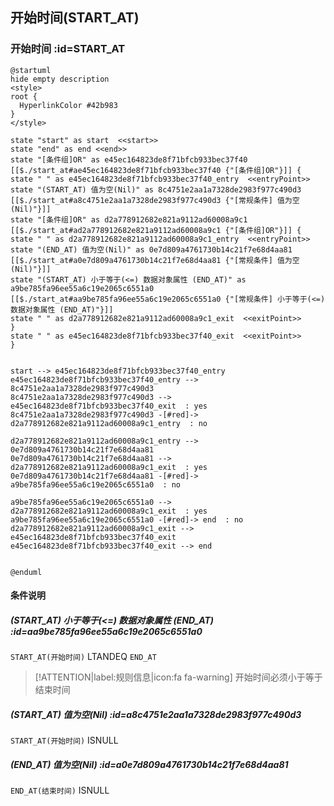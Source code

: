 ## 开始时间(START_AT) <!-- {docsify-ignore-all} -->

   

### 开始时间 :id=START_AT

```plantuml
@startuml
hide empty description
<style>
root {
  HyperlinkColor #42b983
}
</style>

state "start" as start  <<start>>
state "end" as end <<end>>
state "[条件组]OR" as e45ec164823de8f71bfcb933bec37f40 [[$./start_at#ae45ec164823de8f71bfcb933bec37f40 {"[条件组]OR"}]] {
state " " as e45ec164823de8f71bfcb933bec37f40_entry  <<entryPoint>>
state "(START_AT) 值为空(Nil)" as 8c4751e2aa1a7328de2983f977c490d3 [[$./start_at#a8c4751e2aa1a7328de2983f977c490d3 {"[常规条件] 值为空(Nil)"}]]
state "[条件组]OR" as d2a778912682e821a9112ad60008a9c1 [[$./start_at#ad2a778912682e821a9112ad60008a9c1 {"[条件组]OR"}]] {
state " " as d2a778912682e821a9112ad60008a9c1_entry  <<entryPoint>>
state "(END_AT) 值为空(Nil)" as 0e7d809a4761730b14c21f7e68d4aa81 [[$./start_at#a0e7d809a4761730b14c21f7e68d4aa81 {"[常规条件] 值为空(Nil)"}]]
state "(START_AT) 小于等于(<=) 数据对象属性 (END_AT)" as a9be785fa96ee55a6c19e2065c6551a0 [[$./start_at#aa9be785fa96ee55a6c19e2065c6551a0 {"[常规条件] 小于等于(<=) 数据对象属性 (END_AT)"}]]
state " " as d2a778912682e821a9112ad60008a9c1_exit  <<exitPoint>>
}
state " " as e45ec164823de8f71bfcb933bec37f40_exit  <<exitPoint>>
}


start --> e45ec164823de8f71bfcb933bec37f40_entry 
e45ec164823de8f71bfcb933bec37f40_entry --> 8c4751e2aa1a7328de2983f977c490d3 
8c4751e2aa1a7328de2983f977c490d3 --> e45ec164823de8f71bfcb933bec37f40_exit  : yes
8c4751e2aa1a7328de2983f977c490d3 -[#red]-> d2a778912682e821a9112ad60008a9c1_entry  : no

d2a778912682e821a9112ad60008a9c1_entry --> 0e7d809a4761730b14c21f7e68d4aa81 
0e7d809a4761730b14c21f7e68d4aa81 --> d2a778912682e821a9112ad60008a9c1_exit  : yes
0e7d809a4761730b14c21f7e68d4aa81 -[#red]-> a9be785fa96ee55a6c19e2065c6551a0  : no

a9be785fa96ee55a6c19e2065c6551a0 --> d2a778912682e821a9112ad60008a9c1_exit  : yes
a9be785fa96ee55a6c19e2065c6551a0 -[#red]-> end  : no
d2a778912682e821a9112ad60008a9c1_exit --> e45ec164823de8f71bfcb933bec37f40_exit 
e45ec164823de8f71bfcb933bec37f40_exit --> end 


@enduml
```

#### 条件说明

##### (START_AT) 小于等于(<=) 数据对象属性 (END_AT) :id=aa9be785fa96ee55a6c19e2065c6551a0



`START_AT(开始时间)` LTANDEQ  `END_AT`

> [!ATTENTION|label:规则信息|icon:fa fa-warning]
> 开始时间必须小于等于结束时间


##### (START_AT) 值为空(Nil) :id=a8c4751e2aa1a7328de2983f977c490d3



`START_AT(开始时间)` ISNULL 

##### (END_AT) 值为空(Nil) :id=a0e7d809a4761730b14c21f7e68d4aa81



`END_AT(结束时间)` ISNULL 






